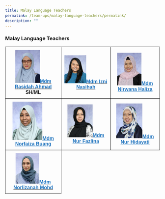 ```yaml
---
title: Malay Language Teachers
permalink: /team-ups/malay-language-teachers/permalink/
description: ""
---
```

### **Malay Language Teachers**
<style type="text/css">
.tg  {border-collapse:collapse;border-spacing:0;}
.tg td{border-color:black;border-style:solid;border-width:1px;font-family:Arial, sans-serif;font-size:16px;
  overflow:hidden;padding:10px 5px;word-break:normal;}
.tg th{border-color:black;border-style:solid;border-width:1px;font-family:Arial, sans-serif;font-size:14px;
  font-weight:normal;overflow:hidden;padding:10px 5px;word-break:normal;}
.tg .tg-f4yw{background-color:#FFF;text-align:center;vertical-align:middle}
.tg .tg-vgmr{background-color:#;text-align:center;vertical-align:middle}
</style>
<table class="tg">
<thead>
			<td colspan="2" class="tg-vgmr"><img style="width:47%" src="/images/Our%20Team%20UPS/Malay%20Language%20Teachers/mdm%20rasidah%20ahmad.jpg"><span style="font-weight:bold"><span style="font-weight:bold"><a rel="noopener noreferrer" target="_blank" href="mailto:rasidah_ahmad@schools.gov.sg"><span style="text-decoration;color:#1E73BE;background-color:transparent">Mdm Rasidah Ahmad</span></a><br>SH/ML
				<td colspan="2" class="tg-vgmr"><img style="width:47%" src="/images/Our%20Team%20UPS/Malay%20Language%20Teachers/izni.jpg"><span style="font-weight:bold"><span style="font-weight:bold"><a rel="noopener noreferrer" target="_blank" href="mailto:izni_nasihah_zulkifli@schools.gov.sg"><span style="text-decoration;color:#1E73BE;background-color:transparent">Mdm Izni Nasihah
					<td colspan="2" class="tg-vgmr"><img style="width:53%" src="/images/Our%20Team%20UPS/Malay%20Language%20Teachers/mdm%20nirwana%20haliza%20bte%20mohamed%20hal.jpg"><span style="font-weight:bold"><a rel="noopener noreferrer" target="_blank" href="mailto:nirwana_haliza_mohamed_halil@schools.gov.sg"><span style="text-decoration:underline;color:#1E73BE;background-color:transparent">Mdm Nirwana Haliza
				<tr>
				<td colspan="2" class="tg-vgmr"><img style="width:57%" src="/images/Our%20Team%20UPS/Malay%20Language%20Teachers/Faiza.jpg"><span style="font-weight:bold"><a rel="noopener noreferrer" target="_blank" href="mailto:norfaiza_buang@schools.gov.sg"><span style="text-decoration:underline;color:#1E73BE;background-color:transparent">Mdm Norfaiza Buang
		 <td colspan="2" class="tg-vgmr"><img style="width:55%" src="/images/Our%20Team%20UPS/Malay%20Language%20Teachers/Fazlina.jpg"><span style="font-weight:bold"><a rel="noopener noreferrer" target="_blank" href="mailto:fazlina_mohamed@schools.gov.sg"><span style="text-decoration:underline;color:#1E73BE;background-color:transparent">Mdm Nur Fazlina
		<td colspan="2" class="tg-vgmr"><img style="width:57%" src="/images/Our%20Team%20UPS/Malay%20Language%20Teachers/mdm%20nur%20hidayati%20bte%20mohd%20ali.jpg"><span style="font-weight:bold"><a rel="noopener noreferrer" target="_blank" href="mailto:nur_hidayati_mohd_ali@schools.gov.sg"><span style="text-decoration:underline;color:#1E73BE;background-color:transparent">Mdm Nur Hidayati
			<tr>
				<td colspan="2" class="tg-vgmr"><img style="width:45%" src="/images/Our%20Team%20UPS/Malay%20Language%20Teachers/Mdm%20Norlizanah.png"><span style="font-weight:bold"><span style="font-weight:bold"><a rel="noopener noreferrer" target="_blank" href="mailto:norlizanah_mohamed_nor@schools.gov.sg"><span style="text-decoration;color:#1E73BE;background-color:transparent">Mdm Norlizanah Mohd
					<tr>